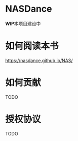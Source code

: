 # NASDance

**WIP**本项目建设中



# 如何阅读本书

https://nasdance.github.io/NAS/

# 如何贡献

TODO


# 授权协议

TODO
